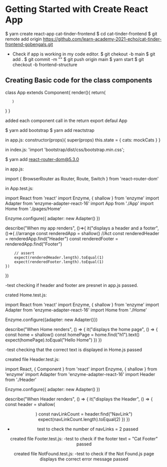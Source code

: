 # Getting Started with Create React App
$ yarn create react-app cat-tinder-frontend
$ cd cat-tinder-frontend
$ git remote add origin https://github.com/learn-academy-2021-echo/cat-tinder-frontend-gobengals.git
- Check if app is working in my code editor.
$ git chekout -b main
$ git add .
$ git commit -m ""
$ git push origin main
$ yarn start
$ git checkout -b frontend-structure
## Creating Basic code for the class components
 class App extends Component{
   render(){
     return(

       )
   }
 }

 added each component call in the return
 export defaul App

 $ yarn add bootstrap
$ yarn add reactstrap

in app.js:
constructor(props){
    super(props)
    this.state = {
      cats: mockCats
    }
  }

in index.js: 'import 'bootstrap/dist/css/bootstrap.min.css';

 $ yarn add react-router-dom@5.3.0

 in app.js:

 import {
  BrowserRouter as Router,
  Route,
  Switch
} from 'react-router-dom'

in App.test.js:

import React from 'react'
import Enzyme, { shallow } from 'enzyme'
import Adapter from 'enzyme-adapter-react-16'
import App from './App'
import Home from './pages/Home'

Enzyme.configure({  adapter: new Adapter()  })

describe("When my app renders",   ()=>{
	it("displays a header and a footer",   ()=>{
		//arrange
		const renderedApp = shallow(<App/>)
		//Act
		const renderedHeader = renderedApp.find("Header")
		const renderedFooter = renderedApp.find("Footer")

		// assert
		expect(renderedHeader.length).toEqual(1)
		expect(renderedFooter.length).toEqual(1)
	})
})

-test checking if header and footer are presnet in app.js passed.


crated Home.test.js:

import React from 'react'
import Enzyme, { shallow } from 'enzyme'
import Adapter from 'enzyme-adapter-react-16'
import Home from './Home'

Enzyme.configure({adapter: new Adapter()})

describe("When Home renders", () => {
  it("displays the home page", () => {
    const home = shallow(<Home />)
    const homePage = home.find("h1").text()
    expect(homePage).toEqual("Hello Home")
  })
})

-test checking that the correct text is displayed in Home.js passed

created file Header.test.js:

import React, { Component } from 'react'
import Enzyme, { shallow } from 'enzyme'
import Adapter from 'enzyme-adapter-react-16'
import Header from './Header'

Enzyme.configure({  adapter: new Adapter()  })

describe("When Header renders", () => {
  it("displays the Header", () => {
    const header = shallow(<Header />)
    const navLinkCount = header.find("NavLink")
    expect(navLinkCount.length).toEqual(2)
  })
})

- test to check the number of navLinks = 2 passed

created file Footer.test.js:
-test to check if the footer text = "Cat Footer" passed

created file NotFound.test.js:
-test to check if the Not Found.js page displays the correct error message passed
